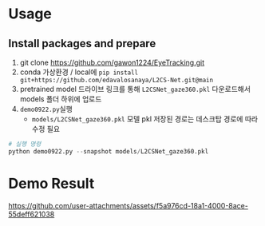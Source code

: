 # Usage
## Install packages and prepare 
1. git clone https://github.com/gawon1224/EyeTracking.git
2. conda 가상환경 / local에 `pip install git+https://github.com/edavalosanaya/L2CS-Net.git@main`
3. pretrained model 드라이브 링크를 통해 `L2CSNet_gaze360.pkl` 다운로드해서 models 폴더 하위에 업로드
4. `demo0922.py`실행
    - `models/L2CSNet_gaze360.pkl` 모델 pkl 저장된 경로는 데스크탑 경로에 따라 수정 필요
```python
# 실행 명령
python demo0922.py --snapshot models/L2CSNet_gaze360.pkl
```
# Demo Result
https://github.com/user-attachments/assets/f5a976cd-18a1-4000-8ace-55deff621038


